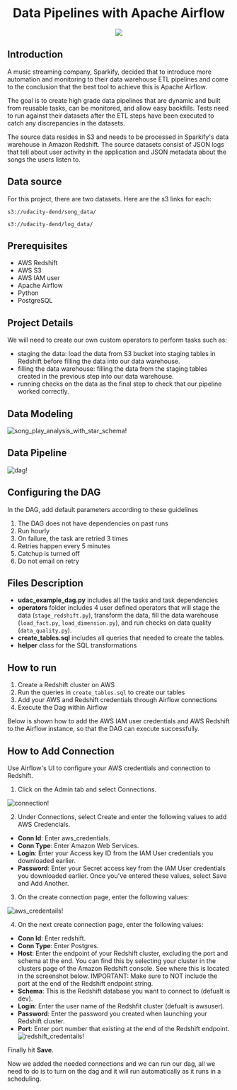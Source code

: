 <p align="center">
 <h1 align="center">Data Pipelines with Apache Airflow</h1>
</p>
<div align="center" >
 <img src="images/airflowlogo.png" />
</div>

## Introduction

<p>A music streaming company, Sparkify, decided that to introduce more automation and monitoring to their data warehouse ETL pipelines and come to the conclusion that the best tool to achieve this is Apache Airflow.</p>

<p>The goal is to create high grade data pipelines that are dynamic and built from reusable tasks, can be monitored, and allow easy backfills. Tests need to run against their datasets after the ETL steps have been executed to catch any discrepancies in the datasets.</p>

<p>The source data resides in S3 and needs to be processed in Sparkify's data warehouse in Amazon Redshift. The source datasets consist of JSON logs that tell about user activity in the application and JSON metadata about the songs the users listen to.</p>

## Data source

For this project, there are two datasets. Here are the s3 links for each:


`s3://udacity-dend/song_data/`

`s3://udacity-dend/log_data/`

## Prerequisites

- AWS Redshift
- AWS S3
- AWS IAM user
- Apache Airflow
- Python
- PostgreSQL

## Project Details

We will need to create our own custom operators to perform tasks such as:
- staging the data: load the data from S3 bucket into staging tables in Redshift before filling the data into our data warehouse.
- filling the data warehouse: filling the data from the staging tables created in the previous step into our data warehouse.
- running checks on the data as the final step to check that our pipeline worked correctly.

## Data Modeling

![song_play_analysis_with_star_schema!](./images/database.png "star_schema")

## Data Pipeline
![dag!](./images/dag.png)

## Configuring the DAG

In the DAG, add default parameters according to these guidelines

1. The DAG does not have dependencies on past runs
2. Run hourly
3. On failure, the task are retried 3 times
4. Retries happen every 5 minutes
5. Catchup is turned off
6. Do not email on retry

## Files Description

- **udac_example_dag.py** includes all the tasks and task dependencies
- **operators** folder includes 4 user defined operators that will stage the data (`stage_redshift.py`), transform the data, fill the data warehouse (`load_fact.py`, `load_dimension.py`), and run checks on data quality (`data_quality.py`).
- **create_tables.sql** includes all queries that needed to create the tables.
- **helper** class for the SQL transformations


## How to run

1. Create a Redshift cluster on AWS
2. Run the queries in `create_tables.sql` to create our tables
3. Add your AWS and Redshift credentials through Airflow connections
4. Execute the Dag within Airflow

Below is shown how to add the AWS IAM user credentials and AWS Redshift to the Airflow instance, so that the DAG can execute successfully. 

## How to Add Connection

Use Airflow's UI to configure your AWS credentials and connection to Redshift.

1. Click on the Admin tab and select Connections.

![connection!](./images/connection.png)

2. Under Connections, select Create and enter the following values to add AWS Credencials.
- **Conn Id**: Enter aws_credentials.
- **Conn Type**: Enter Amazon Web Services.
- **Login**: Enter your Access key ID from the IAM User credentials you downloaded earlier.
- **Password**: Enter your Secret access key from the IAM User credentials you downloaded earlier.
Once you've entered these values, select Save and Add Another.

3. On the create connection page, enter the following values:

![aws_credentails!](./images/aws_credentails.png)

4. On the next create connection page, enter the following values:

- **Conn Id**: Enter redshift.
- **Conn Type**: Enter Postgres.
- **Host**: Enter the endpoint of your Redshift cluster, excluding the port and schema at the end. You can find this by selecting your cluster in the clusters page of the Amazon Redshift console. See where this is located in the screenshot below. IMPORTANT: Make sure to NOT include the port at the end of the Redshift endpoint string.
- **Schema**: This is the Redshift database you want to connect to (defualt is dev).
- **Login**: Enter the user name of the Redshfit cluster (defualt is awsuser).
- **Password**: Enter the password you created when launching your Redshift cluster.
- **Port**: Enter port number that existing at the end of the Redshift endpoint. <br>
![redshift_credentails!](./images/redshift_credentails.png)

Finally hit **Save**. 

Now we added the needed connections and we can run our dag, all we need to do is to turn on the dag and it will run automatically as it runs in a scheduling.
